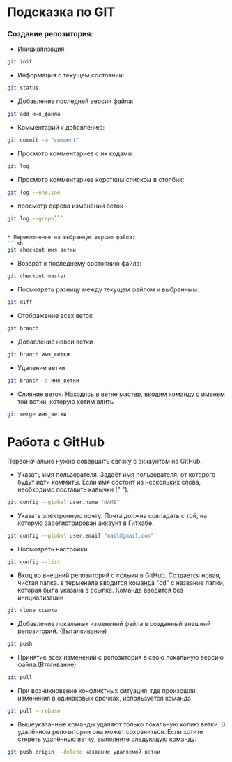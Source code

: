 # Подсказка по GIT

### Создание репозитория:

* Инициализация:
```sh
git init 
```

* Информация о текущем состоянии:
```sh
git status
```

* Добавление последней версии файла:
```sh
git add имя_файла
```

* Комментарий к добавлению:
```sh
git commit -m "comment"
```

* Просмотр комментариев с их кодами:
```sh
git log
```

* Просмотр комментариев коротким списком в столбик:
```sh
git log --oneline
```

* просмотр дерева изменений веток
```sh
git log --graph```


* Переключение на выбранную версию файла:
```sh
git checkout имя ветки
```

* Возврат к последнему состоянию файла:
```sh
git checkout master
```

* Посмотреть разницу между текущем файлом и выбранным:
```sh
git diff
```

* Отображение всех веток 
```sh
git branch
```

* Добавление новой ветки
```sh 
git branch имя_ветки
```

* Удаление ветки
```sh 
git branch -d имя_ветки
```

* Слияние веток. Находясь в ветке мастер, вводим команду с именем той ветки, которую хотим влить
```sh
git merge имя_ветки
```

# Работа с GitHub

Первоначально нужно совершить связку с аккаунтом на GitHub.
* Указать имя пользователя. Задаёт имя пользователя, от которого будут идти коммиты. Если имя состоит из нескольких слова, необходимо поставить кавычки (" ").
```sh
git config --global user.name "NAME"
```

* Указать электронную почту. Почта должна совпадать с той, на которую зарегистрирован аккаунт в Гитхабе.
```sh
git config --global user.email "mail@gmail.com"
```

* Посмотреть настройки.
```sh
git config --list
```





* Вход во внешний репозиторий с сслыки в GitHub.
Создается новая, чистая папка. в терменале вводится команда "cd" с название папки, которая была указана в ссылке. Команда вводится без инициализации
```sh
git clone ссылка
```

* Добавление локальных изменений файла в созданный внешний репозиторий. (Выталкивание)
```sh
git push
```

* Принятие всех изменений с репозитория в свою локальную версию файла.(Втягивание)
```sh
git pull
```

* При возникновение конфликтных ситуация, где произошли изменения в одинаковых срочках, используется команда
```sh
git pull --rebase
```

* Вышеуказанные команды удаляют только локальную копию ветки. В удалённом репозитории она может сохраниться. Если хотите стереть удалённую ветку, выполните следующую команду:

```sh
git push origin --delete название удаляемой ветки
```
